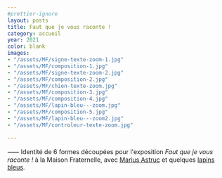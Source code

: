 ```yaml
---
#prettier-ignore
layout: posts
title: Faut que je vous raconte !
category: accueil
year: 2021
color: blank
images:
- "/assets/MF/signe-texte-zoom-1.jpg"
- "/assets/MF/composition-1.jpg"
- "/assets/MF/signe-texte-zoom-2.jpg"
- "/assets/MF/composition-2.jpg"
- "/assets/MF/chien-texte-zoom.jpg"
- "/assets/MF/composition-3.jpg"
- "/assets/MF/composition-4.jpg"
- "/assets/MF/lapin-bleu---zoom.jpg"
- "/assets/MF/composition-5.jpg"
- "/assets/MF/lapin-bleu---zoom2.jpg"
- "/assets/MF/controleur-texte-zoom.jpg"

---
```


⸺ Identité de 6 formes découpées pour l'exposition _Faut que je vous raconte !_ à la Maison Fraternelle, avec [Marius Astruc][1] et quelques [lapins bleus][2].

[1]: https://www.instagram.com/marius_astruc/
[2]: https://www.youtube.com/watch?v=F_HdzNHBCo4
